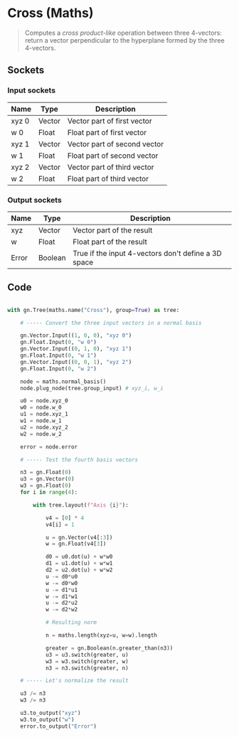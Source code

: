 # Cross (Maths)

> Computes a *cross product-like* operation between three 4-vectors: return a vector perpendicular
> to the hyperplane formed by the three 4-vectors.

## Sockets


### Input sockets

| Name        | Type        | Description                                                           |
| ----------- | ----------- | --------------------------------------------------------------------- |
| xyz 0       | Vector      | Vector part of first vector                                           |
| w 0         | Float       | Float part of first vector                                            |
| xyz 1       | Vector      | Vector part of second vector                                          |
| w 1         | Float       | Float part of second vector                                           |
| xyz 2       | Vector      | Vector part of third vector                                           |
| w 2         | Float       | Float part of third vector                                            |

### Output sockets

| Name        | Type        | Description                                                           |
| ----------- | ----------- | --------------------------------------------------------------------- |
| xyz         | Vector      | Vector part of the result                                             |
| w           | Float       | Float part of the result                                              |
| Error       | Boolean     | True if the input 4-vectors don't define a 3D space                   |

## Code

``` python

with gn.Tree(maths.name("Cross"), group=True) as tree:

    # ----- Convert the three input vectors in a normal basis

    gn.Vector.Input((1, 0, 0), "xyz 0")
    gn.Float.Input(0, "w 0")
    gn.Vector.Input((0, 1, 0), "xyz 1")
    gn.Float.Input(0, "w 1")
    gn.Vector.Input((0, 0, 1), "xyz 2")
    gn.Float.Input(0, "w 2")

    node = maths.normal_basis()
    node.plug_node(tree.group_input) # xyz_i, w_i

    u0 = node.xyz_0
    w0 = node.w_0
    u1 = node.xyz_1
    w1 = node.w_1
    u2 = node.xyz_2
    w2 = node.w_2

    error = node.error

    # ----- Test the fourth basis vectors

    n3 = gn.Float(0)
    u3 = gn.Vector(0)
    w3 = gn.Float(0)
    for i in range(4):

        with tree.layout(f"Axis {i}"):

            v4 = [0] * 4
            v4[i] = 1

            u = gn.Vector(v4[:3])
            w = gn.Float(v4[3])

            d0 = u0.dot(u) + w*w0
            d1 = u1.dot(u) + w*w1
            d2 = u2.dot(u) + w*w2
            u -= d0*u0
            w -= d0*w0
            u -= d1*u1
            w -= d1*w1
            u -= d2*u2
            w -= d2*w2

            # Resulting norm

            n = maths.length(xyz=u, w=w).length

            greater = gn.Boolean(n.greater_than(n3))
            u3 = u3.switch(greater, u)
            w3 = w3.switch(greater, w)
            n3 = n3.switch(greater, n)

    # ----- Let's normalize the result

    u3 /= n3
    w3 /= n3

    u3.to_output("xyz")
    w3.to_output("w")
    error.to_output("Error")

```        

